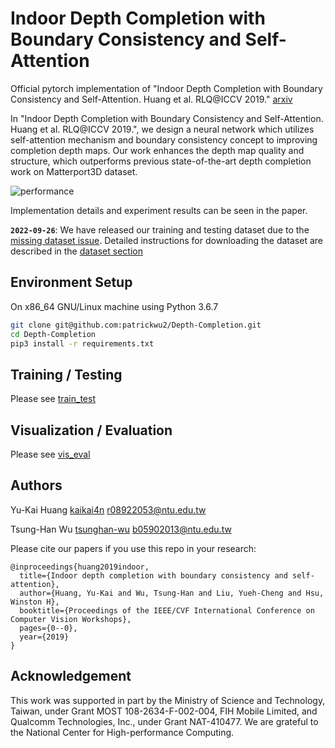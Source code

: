 # Indoor Depth Completion with Boundary Consistency and Self-Attention

Official pytorch implementation of "Indoor Depth Completion with Boundary Consistency and Self-Attention. Huang et al. RLQ@ICCV 2019." [arxiv](https://arxiv.org/abs/1908.08344) 

In "Indoor Depth Completion with Boundary Consistency and Self-Attention. Huang et al. RLQ@ICCV 2019.", we design a neural network which utilizes self-attention mechanism and boundary consistency concept to improving completion depth maps. Our work enhances the depth map quality and structure, which outperforms previous state-of-the-art depth completion work on Matterport3D dataset.

![performance](doc/performance.png)

Implementation details and experiment results can be seen in the paper.

**`2022-09-26`**: We have released our training and testing dataset due to the [missing dataset issue](https://github.com/tsunghan-wu/Depth-Completion/issues/23). Detailed instructions for downloading the dataset are described in the [dataset section](https://github.com/tsunghan-wu/Depth-Completion/blob/master/doc/data.md)

## Environment Setup

On x86\_64 GNU/Linux machine using Python 3.6.7

```bash
git clone git@github.com:patrickwu2/Depth-Completion.git
cd Depth-Completion
pip3 install -r requirements.txt
```

## Training / Testing

Please see [train\_test](doc/train_test.md)

## Visualization / Evaluation

Please see [vis\_eval](doc/vis_eval.md)

## Authors

Yu-Kai Huang [kaikai4n](https://github.com/kaikai4n) r08922053@ntu.edu.tw

Tsung-Han Wu [tsunghan-wu](https://github.com/tsunghan-wu) b05902013@ntu.edu.tw

Please cite our papers if you use this repo in your research:

```
@inproceedings{huang2019indoor,
  title={Indoor depth completion with boundary consistency and self-attention},
  author={Huang, Yu-Kai and Wu, Tsung-Han and Liu, Yueh-Cheng and Hsu, Winston H},
  booktitle={Proceedings of the IEEE/CVF International Conference on Computer Vision Workshops},
  pages={0--0},
  year={2019}
}
```

## Acknowledgement

This work was supported in part by the Ministry of Science and Technology, Taiwan, under Grant MOST 108-2634-F-002-004, FIH Mobile Limited, and Qualcomm Technologies, Inc., under Grant NAT-410477. We are grateful to the National Center for High-performance Computing.


